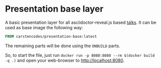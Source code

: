 # Presentation base layer

A basic presentation layer for all asciidoctor-reveal.js based [talks](../). It can be used as base image the following way:

``` Dockerfile
FROM carstencodes/presentation-base:latest
```

The remaining parts will be done using the `ONBUILD` parts.

So, to start the file, just run `docker run -p 8080:8080 --rm $(docker build -q .)` and open your web-browser to [http://localhost:8080](http://localhost:8080).
